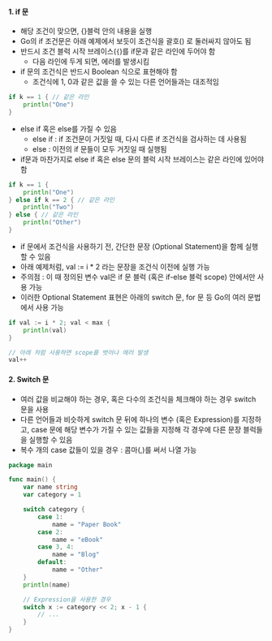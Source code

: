 #### 1. if 문
- 해당 조건이 맞으면, {}블럭 안의 내용을 실행
- Go의 if 조건문은 아래 예제에서 보듯이 조건식을 괄호() 로 둘러싸지 않아도 됨
- 반드시 조건 블럭 시작 브레이스(`{`)를 if문과 같은 라인에 두어야 함
    - 다음 라인에 두게 되면, 에러를 발생시킴
- if 문의 조건식은 반드시 Boolean 식으로 표현해야 함
    - 조건식에 1, 0과 같은 값을 쓸 수 있는 다른 언어들과는 대조적임
``` go
if k == 1 { // 같은 라인
    println("One")
}
```

- else if 혹은 else를 가질 수 있음
    - else if : if 조건문이 거짓일 때, 다시 다른 if 조건식을 검사하는 데 사용됨
    - else : 이전의 if 문들이 모두 거짓일 때 실행됨
- if문과 마찬가지로 else if 혹은 else 문의 블럭 시작 브레이스는 같은 라인에 있어야 함
``` go
if k == 1 {
    println("One")
} else if k == 2 { // 같은 라인
    println("Two")
} else { // 같은 라인
    println("Other")
}

```

- if 문에서 조건식을 사용하기 전, 간단한 문장 (Optional Statement)을 함께 실행할 수 있음
- 아래 예제처럼, val := i * 2 라는 문장을 조건식 이전에 실행 가능
- 주의점 : 이 때 정의된 변수 val은 if 문 블럭 (혹은 if-else 블럭 scope) 안에서만 사용 가능
- 이러한 Optional Statement 표현은 아래의 switch 문, for 문 등 Go의 여러 문법에서 사용 가능
``` go
if val := i * 2; val < max {
    println(val)
}

// 아래 처럼 사용하면 scope를 벗어나 에러 발생
val++
```

#### 2. Switch 문
- 여러 값을 비교해야 하는 경우, 혹은 다수의 조건식을 체크해야 하는 경우 switch 문을 사용
- 다른 언어들과 비슷하게 switch 문 뒤에 하나의 변수 (혹은 Expression)를 지정하고, case 문에 해당 변수가 가질 수 있는 값들을 지정해 각 경우에 다른 문장 블럭들을 실행할 수 있음
- 복수 개의 case 값들이 있을 경우 : 콤마(,)를 써서 나열 가능
``` go
package main

func main() {
    var name string
    var category = 1

    switch category {
        case 1:
            name = "Paper Book"
        case 2:
            name = "eBook"
        case 3, 4:
            name = "Blog"
        default:
            name = "Other"
    }
    println(name)

    // Expression을 사용한 경우
    switch x := category << 2; x - 1 {
        // ...
    }
}
```